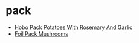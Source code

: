# pack

 * [Hobo Pack Potatoes With Rosemary And Garlic](index/h/hobo-pack-potatoes-with-rosemary-and-garlic-56389625.json)
 * [Foil Pack Mushrooms](index/f/foil-pack-mushrooms.json)
